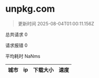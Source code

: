 
  # unpkg.com

  > 更新时间 2025-08-04T01:00:11.156Z
  
  总共请求 0

  请求报错 0

  平均耗时 NaNms

|城市|ip|下载大小|速度|
|-----|----------|---|---|

  